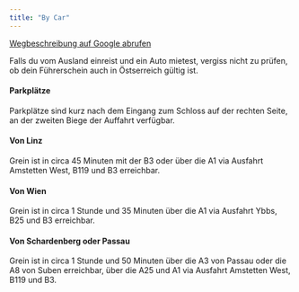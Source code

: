 ```yaml
---
title: "By Car"
---
```


<a href="https://www.google.com/maps/dir//Castle+Greinburg,+Greinburg+1,+4360+Grein,+Austria/@48.2261756,14.8506957,17z/data=!4m16!1m6!3m5!1s0x47724e0820767e7b:0x60e3b375b28d262e!2sCastle+Greinburg!8m2!3d48.2261756!4d14.8528844!4m8!1m0!1m5!1m1!1s0x47724e0820767e7b:0x60e3b375b28d262e!2m2!1d14.8528844!2d48.2261756!3e2" target="_blank" rel="noreferrer" rel="noreferrer">Wegbeschreibung auf Google abrufen</a>

Falls du vom Ausland einreist und ein Auto mietest, vergiss nicht zu prüfen, ob dein Führerschein auch in Östserreich gültig ist.

#### Parkplätze

Parkplätze sind kurz nach dem Eingang zum Schloss auf der rechten Seite, an der zweiten Biege der Auffahrt verfügbar.

#### Von Linz

Grein ist in circa 45 Minuten mit der B3 oder über die A1 via Ausfahrt Amstetten West, B119 und B3 erreichbar.

#### Von Wien

Grein ist in circa 1 Stunde und 35 Minuten über die A1 via Ausfahrt Ybbs, B25 und B3 erreichbar.

#### Von Schardenberg oder Passau

Grein ist in circa 1 Stunde und 50 Minuten über die A3 von Passau oder die A8 von Suben erreichbar, über die A25 und A1 via Ausfahrt Amstetten West, B119 und B3.
